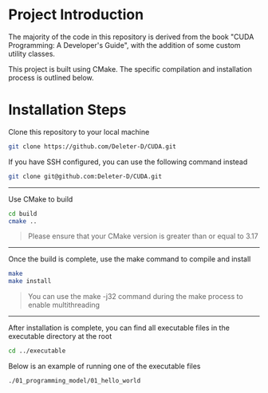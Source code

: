 # Project Introduction

The majority of the code in this repository is derived from the book "CUDA Programming: A Developer's Guide", with the addition of some custom utility classes.

This project is built using CMake. The specific compilation and installation process is outlined below.

# Installation Steps

Clone this repository to your local machine

```sh
git clone https://github.com/Deleter-D/CUDA.git
```

If you have SSH configured, you can use the following command instead

```sh
git clone git@github.com:Deleter-D/CUDA.git
```

---

Use CMake to build

```sh
cd build
cmake ..
```

> Please ensure that your CMake version is greater than or equal to 3.17

---

Once the build is complete, use the make command to compile and install

```sh
make
make install
```

> You can use the make -j32 command during the make process to enable multithreading

---

After installation is complete, you can find all executable files in the executable directory at the root

```sh
cd ../executable
```
Below is an example of running one of the executable files

```sh
./01_programming_model/01_hello_world
```